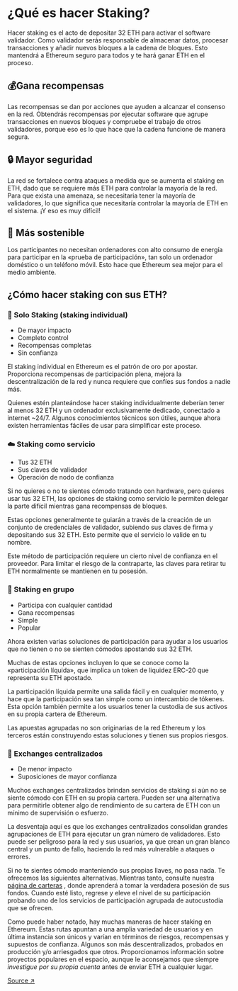 # ¿Qué es hacer Staking?

Hacer staking es el acto de depositar 32 ETH para activar el software validador. Como validador serás responsable de almacenar datos, procesar transacciones y añadir nuevos bloques a la cadena de bloques. Esto mantendrá a Ethereum seguro para todos y te hará ganar ETH en el proceso.

## 💰Gana recompensas

Las recompensas se dan por acciones que ayuden a alcanzar el consenso en la red. Obtendrás recompensas por ejecutar software que agrupe transacciones en nuevos bloques y compruebe el trabajo de otros validadores, porque eso es lo que hace que la cadena funcione de manera segura.

## 🔒 Mayor seguridad

La red se fortalece contra ataques a medida que se aumenta el staking en ETH, dado que se requiere más ETH para controlar la mayoría de la red. Para que exista una amenaza, se necesitaria tener la mayoría de validadores, lo que significa que necesitaría controlar la mayoría de ETH en el sistema. ¡Y eso es muy difícil!

## 🌿 Más sostenible

Los participantes no necesitan ordenadores con alto consumo de energía para participar en la «prueba de participación», tan solo un ordenador doméstico o un teléfono móvil. Esto hace que Ethereum sea mejor para el medio ambiente.

## ¿Cómo hacer staking con sus ETH?

### 🏡 Solo Staking (staking individual)

* De mayor impacto
* Completo control
* Recompensas completas
* Sin confianza

El staking individual en Ethereum es el patrón de oro por apostar. Proporciona recompensas de participación plena, mejora la descentralización de la red y nunca requiere que confíes sus fondos a nadie más.

Quienes estén planteándose hacer staking individualmente deberían tener al menos 32 ETH y un ordenador exclusivamente dedicado, conectado a internet \~24/7. Algunos conocimientos técnicos son útiles, aunque ahora existen herramientas fáciles de usar para simplificar este proceso.

### ☁️ Staking como servicio

* Tus 32 ETH
* Sus claves de validador
* Operación de nodo de confianza

Si no quieres o no te sientes cómodo tratando con hardware, pero quieres usar tus 32 ETH, las opciones de staking como servicio le permiten delegar la parte difícil mientras gana recompensas de bloques.

Estas opciones generalmente te guiarán a través de la creación de un conjunto de credenciales de validador, subiendo sus claves de firma y depositando sus 32 ETH. Esto permite que el servicio lo valide en tu nombre.

Este método de participación requiere un cierto nivel de confianza en el proveedor. Para limitar el riesgo de la contraparte, las claves para retirar tu ETH normalmente se mantienen en tu posesión.

### 🪺 Staking en grupo

* Participa con cualquier cantidad
* Gana recompensas
* Simple
* Popular

Ahora existen varias soluciones de participación para ayudar a los usuarios que no tienen o no se sienten cómodos apostando sus 32 ETH.

Muchas de estas opciones incluyen lo que se conoce como la «participación líquida», que implica un token de liquidez ERC-20 que representa su ETH apostado.

La participación líquida permite una salida fácil y en cualquier momento, y hace que la participación sea tan simple como un intercambio de tókenes. Esta opción también permite a los usuarios tener la custodia de sus activos en su propia cartera de Ethereum.

Las apuestas agrupadas no son originarias de la red Ethereum y los terceros están construyendo estas soluciones y tienen sus propios riesgos.

### 🏢 Exchanges centralizados

* De menor impacto
* Suposiciones de mayor confianza

Muchos exchanges centralizados brindan servicios de staking si aún no se siente cómodo con ETH en su propia cartera. Pueden ser una alternativa para permitirle obtener algo de rendimiento de su cartera de ETH con un mínimo de supervisión o esfuerzo.

La desventaja aquí es que los exchanges centralizados consolidan grandes agrupaciones de ETH para ejecutar un gran número de validadores. Esto puede ser peligroso para la red y sus usuarios, ya que crean un gran blanco central y un punto de fallo, haciendo la red más vulnerable a ataques o errores.

Si no te sientes cómodo manteniendo sus propias llaves, no pasa nada. Te ofrecemos las siguientes alternativas. Mientras tanto, consulte nuestra [página de carteras](https://ethereum.org/wallets/) , donde aprenderá a tomar la verdadera posesión de sus fondos. Cuando esté listo, regrese y eleve el nivel de su participación probando uno de los servicios de participación agrupada de autocustodia que se ofrecen.

Como puede haber notado, hay muchas maneras de hacer staking en Ethereum. Estas rutas apuntan a una amplia variedad de usuarios y en última instancia son únicos y varían en términos de riesgos, recompensas y supuestos de confianza. Algunos son más descentralizados, probados en producción y/o arriesgados que otros. Proporcionamos información sobre proyectos populares en el espacio, aunque le aconsejamos que siempre _investigue por su propia cuenta_ antes de enviar ETH a cualquier lugar.

[Source ↗](https://ethereum.org/en/staking/)
